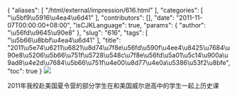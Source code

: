 {
    "aliases": [
        "/html/external/impression/616.html"
    ],
    "categories": [
        "\u5bf9\u5916\u4ea4\u6d41"
    ],
    "contributors": [],
    "date": "2011-11-07T00:00:00+08:00",
    "isCJKLanguage": true,
    "params": {
        "author": "\u56fd\u9645\u90e8"
    },
    "slug": "616",
    "tags": [
        "\u5b66\u8bbf\u4ea4\u6d41"
    ],
    "title": "2011\u5e74\u6211\u6821\u8d74\u7f8e\u56fd\u590f\u4ee4\u8425\u7684\u90e8\u5206\u5b66\u751f\u5728\u548c\u7f8e\u56fd\u5a01\u5c14\u900a\u9ad8\u4e2d\u7684\u5b66\u751f\u4e00\u8d77\u4e0a\u5386\u53f2\u8bfe",
    "toc": true
}
![](https://cdn.tfls.online/mirror/full/5d990f6ff634417f6ecf34f73b82a1665b2338d6.jpg)

2011年我校赴美国夏令营的部分学生在和美国威尔逊高中的学生一起上历史课

